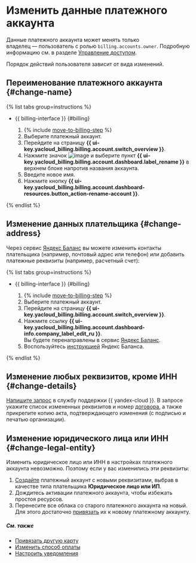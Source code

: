 # Изменить данные платежного аккаунта

Данные платежного аккаунта может менять только владелец — пользователь с ролью `billing.accounts.owner`. Подробную информацию см. в разделе [Управление доступом](../security/index.md).

Порядок действий пользователя зависит от вида изменений.

## Переименование платежного аккаунта {#change-name}

{% list tabs group=instructions %}

- {{ billing-interface }} {#billing}

  1. {% include [move-to-billing-step](../_includes/move-to-billing-step.md) %}
  1. Выберите платежный аккаунт.
  1. Перейдите на страницу **{{ ui-key.yacloud_billing.billing.account.switch_overview }}**.
  1. Нажмите значок ![image](../../_assets/console-icons/ellipsis.svg) и выберите пункт **{{ ui-key.yacloud_billing.billing.account.dashboard.label_rename }}** в верхнем блоке напротив названия аккаунта. 
  1. Введите новое имя. 
  1. Нажмите кнопку **{{ ui-key.yacloud_billing.billing.account.dashboard-resources.button_action-rename-account }}**.

{% endlist %}

## Изменение данных плательщика {#change-address}

Через сервис [Яндекс Баланс](https://balance.yandex.ru/) вы можете изменить контакты плательщика (например, почтовый адрес или телефон) или добавить платежные реквизиты (например, расчетный счет):

{% list tabs group=instructions %}

- {{ billing-interface }} {#billing}
  
  1. {% include [move-to-billing-step](../_includes/move-to-billing-step.md) %}
  1. Выберите платежный аккаунт.
  1. Перейдите на страницу **{{ ui-key.yacloud_billing.billing.account.switch_overview }}**.
  1. Нажмите ссылку **{{ ui-key.yacloud_billing.billing.account.dashboard-info.company_label_edit_ru }}**. <br/>Вы будете перенаправлены в сервис [Яндекс Баланс](https://balance.yandex.ru/).
  1. Воспользуйтесь [инструкцией](https://yandex.ru/support/balance/operations/change-data.html) Яндекс Баланса.

{% endlist %}

## Изменение любых реквизитов, кроме ИНН {#change-details}

[Напишите запрос](../qa/common.md) в службу поддержки {{ yandex-cloud }}. В запросе укажите список измененных реквизитов и номер [договора](../concepts/contract.md), а также прикрепите копию акта, подтверждающего изменения (с подписью и печатью организации).

## Изменение юридического лица или ИНН {#change-legal-entity}

Изменить юридическое лицо или ИНН в настройках платежного аккаунта невозможно. Поэтому если у вас изменились эти реквизиты:
1. [Создайте](create-new-account.md) платежный аккаунт с новыми реквизитами, выбрав в качестве типа плательщика **Юридическое лицо или ИП**.
1. Дождитесь активации платежного аккаунта, чтобы избежать простоя ресурсов.
1. Перенесите все облака со старого платежного аккаунта на новый. Для этого достаточно [привязать](pin-cloud.md) их к новому платежному аккаунту.

##### См. также

* [Привязать другую карту](pin-card.md)
* [Изменить способ оплаты](change-payment-method.md)
* [Настроить уведомления](budgets.md)